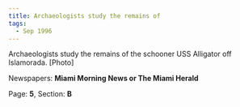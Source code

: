 ```yaml
---  
title: Archaeologists study the remains of  
tags:  
  - Sep 1996  
---  
```

  
Archaeologists study the remains of the schooner USS Alligator off Islamorada. [Photo]  
  
Newspapers: **Miami Morning News or The Miami Herald**  
  
Page: **5**, Section: **B** 

